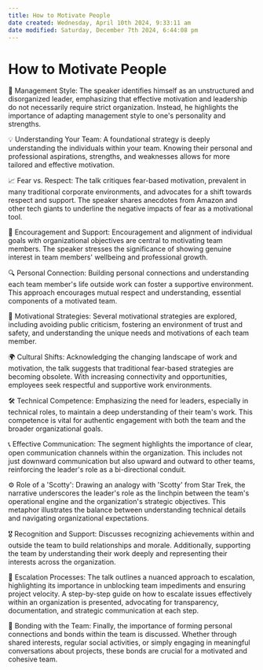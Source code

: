 ```yaml
---
title: How to Motivate People
date created: Wednesday, April 10th 2024, 9:33:11 am
date modified: Saturday, December 7th 2024, 6:44:08 pm
---
```

# How to Motivate People

🌟 Management Style: The speaker identifies himself as an unstructured and
disorganized leader, emphasizing that effective motivation and leadership do
not necessarily require strict organization. Instead, he highlights the
importance of adapting management style to one's personality and strengths.

💡 Understanding Your Team: A foundational strategy is deeply understanding the
individuals within your team. Knowing their personal and professional
aspirations, strengths, and weaknesses allows for more tailored and effective
motivation.

📈 Fear vs. Respect: The talk critiques fear-based motivation, prevalent in
many traditional corporate environments, and advocates for a shift towards
respect and support. The speaker shares anecdotes from Amazon and other tech
giants to underline the negative impacts of fear as a motivational tool.

🚀 Encouragement and Support: Encouragement and alignment of individual goals
with organizational objectives are central to motivating team members. The
speaker stresses the significance of showing genuine interest in team members'
wellbeing and professional growth.

🔍 Personal Connection: Building personal connections and understanding each
team member's life outside work can foster a supportive environment. This
approach encourages mutual respect and understanding, essential components of a
motivated team.

🎯 Motivational Strategies: Several motivational strategies are explored,
including avoiding public criticism, fostering an environment of trust and
safety, and understanding the unique needs and motivations of each team member.

🌍 Cultural Shifts: Acknowledging the changing landscape of work and
motivation, the talk suggests that traditional fear-based strategies are
becoming obsolete. With increasing connectivity and opportunities, employees
seek respectful and supportive work environments.

🛠 Technical Competence: Emphasizing the need for leaders, especially in
technical roles, to maintain a deep understanding of their team's work. This
competence is vital for authentic engagement with both the team and the broader
organizational goals.

📞 Effective Communication: The segment highlights the importance of clear,
open communication channels within the organization. This includes not just
downward communication but also upward and outward to other teams, reinforcing
the leader's role as a bi-directional conduit.

⚙️ Role of a 'Scotty': Drawing an analogy with 'Scotty' from Star Trek, the
narrative underscores the leader's role as the linchpin between the team's
operational engine and the organization's strategic objectives. This metaphor
illustrates the balance between understanding technical details and navigating
organizational expectations.

🎖 Recognition and Support: Discusses recognizing achievements within and
outside the team to build relationships and morale. Additionally, supporting
the team by understanding their work deeply and representing their interests
across the organization.

🔄 Escalation Processes: The talk outlines a nuanced approach to escalation,
highlighting its importance in unblocking team impediments and ensuring project
velocity. A step-by-step guide on how to escalate issues effectively within an
organization is presented, advocating for transparency, documentation, and
strategic communication at each step.

🤝 Bonding with the Team: Finally, the importance of forming personal
connections and bonds within the team is discussed. Whether through shared
interests, regular social activities, or simply engaging in meaningful
conversations about projects, these bonds are crucial for a motivated and
cohesive team.

